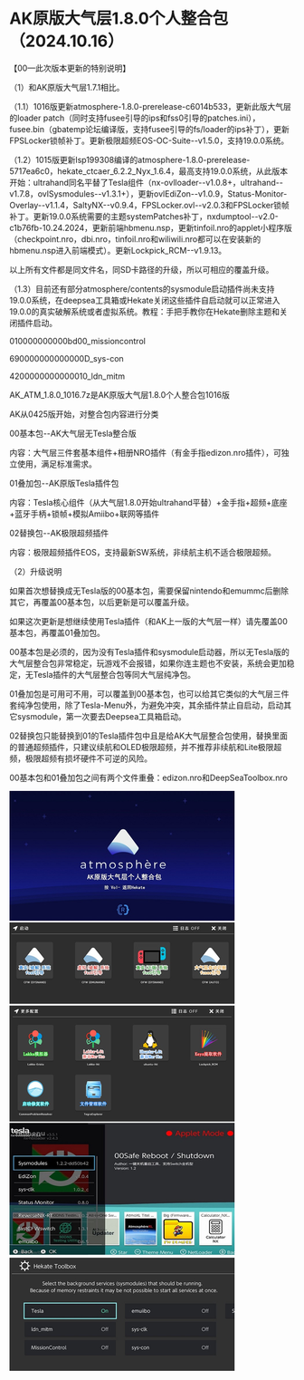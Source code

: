 # AK原版大气层1.8.0个人整合包（2024.10.16）

【00—此次版本更新的特别说明】

（1）和AK原版大气层1.7.1相比。

（1.1）1016版更新atmosphere-1.8.0-prerelease-c6014b533，更新此版大气层的loader patch（同时支持fusee引导的ips和fss0引导的patches.ini），fusee.bin（gbatemp论坛编译版，支持fusee引导的fs/loader的ips补丁），更新FPSLocker锁帧补丁。更新极限超频EOS-OC-Suite--v1.5.0，支持19.0.0系统。

（1.2）1015版更新lsp199308编译的atmosphere-1.8.0-prerelease-5717ea6c0，hekate_ctcaer_6.2.2_Nyx_1.6.4，最高支持19.0.0系统，从此版本开始：ultrahand同名平替了Tesla组件（nx-ovlloader--v1.0.8+，ultrahand--v1.7.8，ovlSysmodules--v1.3.1+），更新ovlEdiZon--v1.0.9，Status-Monitor-Overlay--v1.1.4，SaltyNX--v0.9.4，FPSLocker.ovl--v2.0.3和FPSLocker锁帧补丁。更新19.0.0系统需要的主题systemPatches补丁，nxdumptool--v2.0-c1b76fb-10.24.2024，更新前端hbmenu.nsp，更新tinfoil.nro的applet小程序版（checkpoint.nro，dbi.nro，tinfoil.nro和wiliwili.nro都可以在安装新的hbmenu.nsp进入前端模式）。更新Lockpick_RCM--v1.9.13。

以上所有文件都是同文件名，同SD卡路径的升级，所以可相应的覆盖升级。

（1.3）目前还有部分atmosphere/contents的sysmodule启动插件尚未支持19.0.0系统，在deepsea工具箱或Hekate关闭这些插件自启动就可以正常进入19.0.0的真实破解系统或者虚拟系统。教程：手把手教你在Hekate删除主题和关闭插件启动。

010000000000bd00_missioncontrol

690000000000000D_sys-con

4200000000000010_ldn_mitm

AK_ATM_1.8.0_1016.7z是AK原版大气层1.8.0个人整合包1016版

AK从0425版开始，对整合包内容进行分类

00基本包--AK大气层无Tesla整合版

内容：大气层三件套基本组件+相册NRO插件（有金手指edizon.nro插件），可独立使用，满足标准需求。

01叠加包--AK原版Tesla插件包

内容：Tesla核心组件（从大气层1.8.0开始ultrahand平替）+金手指+超频+底座+蓝牙手柄+锁帧+模拟Amiibo+联网等插件

02替换包--AK极限超频插件

内容：极限超频插件EOS，支持最新SW系统，非续航主机不适合极限超频。

（2）升级说明

如果首次想替换成无Tesla版的00基本包，需要保留nintendo和emummc后删除其它，再覆盖00基本包，以后更新是可以覆盖升级。

如果这次更新是想继续使用Tesla插件（和AK上一版的大气层一样）请先覆盖00基本包，再覆盖01叠加包。

00基本包是必须的，因为没有Tesla插件和sysmodule启动器，所以无Tesla版的大气层整合包非常稳定，玩游戏不会报错，如果你连主题也不安装，系统会更加稳定，无Tesla插件的大气层整合包等同大气层纯净包。

01叠加包是可用可不用，可以覆盖到00基本包，也可以给其它类似的大气层三件套纯净包使用，除了Tesla-Menu外，为避免冲突，其余插件禁止自启动，启动其它sysmodule，第一次要去Deepsea工具箱启动。

02替换包只能替换到01的Tesla插件包中且是给AK大气层整合包使用，替换里面的普通超频插件，只建议续航和OLED极限超频，并不推荐非续航和Lite极限超频，极限超频有损坏硬件不可逆的风险。

00基本包和01叠加包之间有两个文件重叠：edizon.nro和DeepSeaToolbox.nro

<img src="https://github.com/AK478BB/AK-Atmosphere/blob/master/AK_ATM_1.5.1_0329.jpg">
